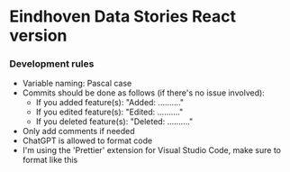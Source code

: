 # Eindhoven Data Stories React version

### Development rules
* Variable naming: Pascal case
* Commits should be done as follows (if there's no issue involved):
  * If you added feature(s): "Added: .........."
  * If you edited feature(s): "Edited: .........."
  * If you deleted feature(s): "Deleted: .........."
* Only add comments if needed
* ChatGPT is allowed to format code
* I'm using the 'Prettier' extension for Visual Studio Code, make sure to format like this